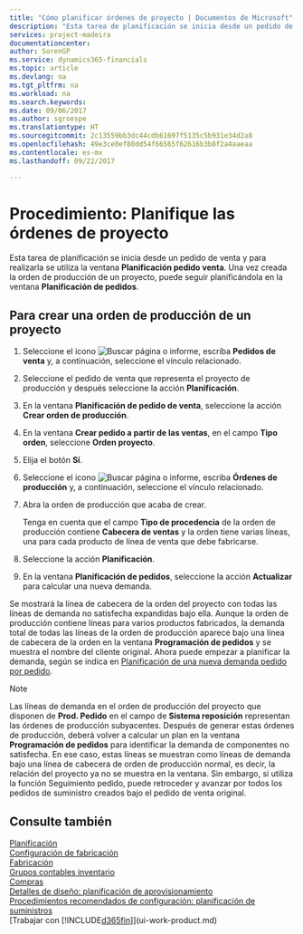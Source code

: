 ```yaml
---
title: "Cómo planificar órdenes de proyecto | Documentos de Microsoft"
description: "Esta tarea de planificación se inicia desde un pedido de venta y utiliza la ventana **Planificación pedido venta**. Una vez creada la orden de producción de un proyecto, puede seguir planificándola en la ventana **Planificación de pedidos**."
services: project-madeira
documentationcenter: 
author: SorenGP
ms.service: dynamics365-financials
ms.topic: article
ms.devlang: na
ms.tgt_pltfrm: na
ms.workload: na
ms.search.keywords: 
ms.date: 09/06/2017
ms.author: sgroespe
ms.translationtype: HT
ms.sourcegitcommit: 2c13559bb3dc44cdb61697f5135c5b931e34d2a8
ms.openlocfilehash: 49e3ce0ef80dd54f66565f62616b3b8f2a4aaeaa
ms.contentlocale: es-mx
ms.lasthandoff: 09/22/2017

---
```

# <a name="how-to-plan-project-orders"></a>Procedimiento: Planifique las órdenes de proyecto
Esta tarea de planificación se inicia desde un pedido de venta y para realizarla se utiliza la ventana **Planificación pedido venta**. Una vez creada la orden de producción de un proyecto, puede seguir planificándola en la ventana **Planificación de pedidos**.  

## <a name="to-create-a-project-production-order"></a>Para crear una orden de producción de un proyecto  

1.  Seleccione el icono ![Buscar página o informe](media/ui-search/search_small.png "icono Buscar página o informe"), escriba **Pedidos de venta** y, a continuación, seleccione el vínculo relacionado.  
2.  Seleccione el pedido de venta que representa el proyecto de producción y después seleccione la acción **Planificación**.  
4.  En la ventana **Planificación de pedido de venta**, seleccione la acción **Crear orden de producción**.  
5.  En la ventana **Crear pedido a partir de las ventas**, en el campo **Tipo orden**, seleccione **Orden proyecto**.  
6.  Elija el botón **Sí**.  
7.  Seleccione el icono ![Buscar página o informe](media/ui-search/search_small.png "icono Buscar página o informe"), escriba **Órdenes de producción** y, a continuación, seleccione el vínculo relacionado.
8. Abra la orden de producción que acaba de crear.  

    Tenga en cuenta que el campo **Tipo de procedencia** de la orden de producción contiene **Cabecera de ventas** y la orden tiene varias líneas, una para cada producto de línea de venta que debe fabricarse.  
9. Seleccione la acción **Planificación**.
10. En la ventana **Planificación de pedidos**, seleccione la acción **Actualizar** para calcular una nueva demanda.  

Se mostrará la línea de cabecera de la orden del proyecto con todas las líneas de demanda no satisfecha expandidas bajo ella. Aunque la orden de producción contiene líneas para varios productos fabricados, la demanda total de todas las líneas de la orden de producción aparece bajo una línea de cabecera de la orden en la ventana **Programación de pedidos** y se muestra el nombre del cliente original. Ahora puede empezar a planificar la demanda, según se indica en [Planificación de una nueva demanda pedido por pedido](production-how-to-plan-for-new-demand.md).  

> [!NOTE]  
>  Las líneas de demanda en el orden de producción del proyecto que disponen de **Prod. Pedido** en el campo de **Sistema reposición** representan las órdenes de producción subyacentes. Después de generar estas órdenes de producción, deberá volver a calcular un plan en la ventana **Programación de pedidos** para identificar la demanda de componentes no satisfecha. En ese caso, estas líneas se muestran como líneas de demanda bajo una línea de cabecera de orden de producción normal, es decir, la relación del proyecto ya no se muestra en la ventana. Sin embargo, si utiliza la función Seguimiento pedido, puede retroceder y avanzar por todos los pedidos de suministro creados bajo el pedido de venta original.  

## <a name="see-also"></a>Consulte también
[Planificación](production-planning.md)   
[Configuración de fabricación](production-configure-production-processes.md)  
[Fabricación](production-manage-manufacturing.md)    
[Grupos contables inventario](inventory-manage-inventory.md)  
[Compras](purchasing-manage-purchasing.md)  
[Detalles de diseño: planificación de aprovisionamiento](design-details-supply-planning.md)   
[Procedimientos recomendados de configuración: planificación de suministros](setup-best-practices-supply-planning.md)  
[Trabajar con [!INCLUDE[d365fin](includes/d365fin_md.md)]](ui-work-product.md)

